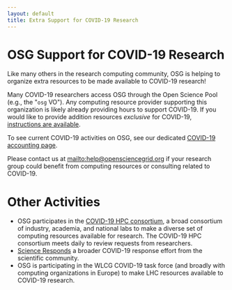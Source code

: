 ```yaml
---
layout: default
title: Extra Support for COVID-19 Research
---
```


OSG Support for COVID-19 Research
=================================

Like many others in the research computing community, OSG is helping to organize
extra resources to be made available to COVID-19 research!

Many COVID-19 researchers access OSG through the Open Science Pool (e.g., the "`osg` VO").
Any computing resource provider supporting this organization is likely already providing hours
to support COVID-19.  If you would like to provide addition resources _exclusive_ for COVID-19,
[instructions are available](https://opensciencegrid.org/docs/compute-element/covid-19/).

To see current COVID-19 activities on OSG, see our dedicated
[COVID-19 accounting page](https://gracc.opensciencegrid.org/dashboard/db/covid-19-research?orgId=1).

Please contact us at <mailto:help@opensciencegrid.org> if your research group could benefit
from computing resources or consulting related to COVID-19.

Other Activities
================

-   OSG participates in the [COVID-19 HPC consortium](https://covid19-hpc-consortium.org/),
    a broad consortium of industry, academia, and national labs to make a diverse set of
    computing resources available for research.  The COVID-19 HPC consortium meets daily
    to review requests from researchers.
-   [Science Responds](https://science-responds.org/) a broader COVID-19 response effort
    from the scientific community.
-   OSG is participating in the WLCG COVID-19 task force (and broadly with computing
    organizations in Europe) to make LHC resources available to COVID-19 research.
